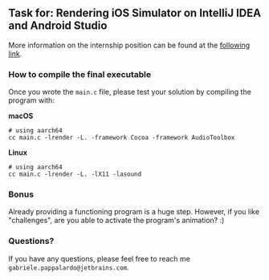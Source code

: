 ## Task for: Rendering iOS Simulator on IntelliJ IDEA and Android Studio

More information on the internship position can be found at the [following link](https://internship.jetbrains.com/projects/1654).

### How to compile the final executable

Once you wrote the `main.c` file, please test your solution by compiling the program with:

**macOS**

```shell
# using aarch64
cc main.c -lrender -L. -framework Cocoa -framework AudioToolbox
```

**Linux**

```shell
# using aarch64
cc main.c -lrender -L. -lX11 -lasound
```
### Bonus

Already providing a functioning program is a huge step. 
However, if you like "challenges", are you able to activate the program's animation? :)

### Questions?

If you have any questions, please feel free to reach me `gabriele.pappalardo@jetbrains.com`.
